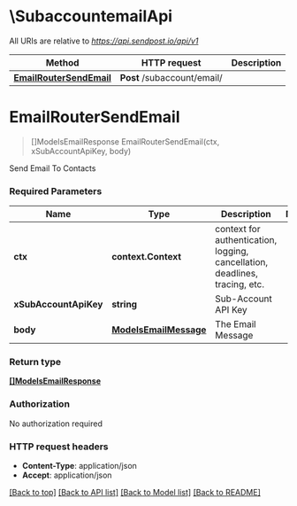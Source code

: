 # \SubaccountemailApi

All URIs are relative to *https://api.sendpost.io/api/v1*

Method | HTTP request | Description
------------- | ------------- | -------------
[**EmailRouterSendEmail**](SubaccountemailApi.md#EmailRouterSendEmail) | **Post** /subaccount/email/ | 


# **EmailRouterSendEmail**
> []ModelsEmailResponse EmailRouterSendEmail(ctx, xSubAccountApiKey, body)


Send Email To Contacts

### Required Parameters

Name | Type | Description  | Notes
------------- | ------------- | ------------- | -------------
 **ctx** | **context.Context** | context for authentication, logging, cancellation, deadlines, tracing, etc.
  **xSubAccountApiKey** | **string**| Sub-Account API Key | 
  **body** | [**ModelsEmailMessage**](ModelsEmailMessage.md)| The Email Message | 

### Return type

[**[]ModelsEmailResponse**](models.EmailResponse.md)

### Authorization

No authorization required

### HTTP request headers

 - **Content-Type**: application/json
 - **Accept**: application/json

[[Back to top]](#) [[Back to API list]](../README.md#documentation-for-api-endpoints) [[Back to Model list]](../README.md#documentation-for-models) [[Back to README]](../README.md)

